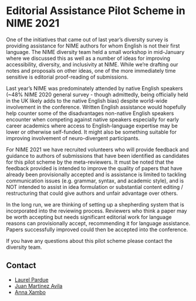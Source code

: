 # Editorial Assistance Pilot Scheme in NIME 2021

One of the initiatives that came out of last year’s diversity survey is providing assistance for NIME authors for whom English is not their first language. The NIME diversity team held a small workshop in mid-January where we discussed this as well as a number of ideas for improving accessibility, diversity, and inclusivity at NIME. While we’re drafting our notes and proposals on other ideas, one of the more immediately time sensitive is editorial proof-reading of submissions. 

Last year’s NIME was predominately attended by native English speakers \(~48% NIME 2020 general survey - though admittedly, being officially held in the UK likely adds to the native English bias\) despite world-wide involvement in the conference. Written English assistance would hopefully help counter some of the disadvantages non-native English speakers encounter when competing against native speakers especially for early career academics where access to English-language expertise may be lower or otherwise self-funded. It might also be something suitable for improving involvement of neuro-divergent participants.

For NIME 2021 we have recruited volunteers who will provide feedback and guidance to authors of submissions that have been identified as candidates for this pilot scheme by the meta-reviewers. It must be noted that the feedback provided is intended to improve the quality of papers that have already been provisionally accepted and is assistance is limited to tackling communication issues \(e.g. grammar, syntax, and academic style\), and is NOT intended to assist in idea formulation or substantial content editing / restructuring that could give authors and unfair advantage over others.    

In the long run, we are thinking of setting up a shepherding system that is incorporated into the reviewing process. Reviewers who think a paper may be worth accepting but needs significant editorial work for language reasons can provisionally accept, recommending it for language assistance. Papers successfully improved could then be accepted into the conference.   
  
If you have any questions about this pilot scheme please contact the diversity team.

## Contact

* [Laurel Pardue](mailto:punk@mit.edu)
* [Juan Martinez Avila](mailto:psxjpma@nott.ac.uk)
* [Anna Xambo](mailto:anna.xambo@dmu.ac.uk)

